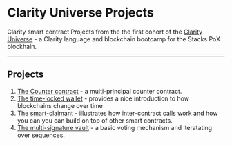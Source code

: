 # Clarity Universe Projects

Clarity smart contract Projects from the the first cohort of the [Clarity Universe](https://stacks.org/clarity-universe) - a Clarity language and blockchain bootcamp for the Stacks PoX blockhain.

___
## Projects
1. [The Counter contract](https://github.com/Sajakhtar/clarity-universe/tree/main/projects/counter) - a multi-principal counter contract.
1. [The time-locked wallet](#) - provides a nice introduction to how blockchains change over time
1. [The smart-claimant](#) - illustrates how inter-contract calls work and how you can you can build on top of other smart contracts.
1. [The multi-signature vault](#) - a basic voting mechanism and iteratating over sequences.
